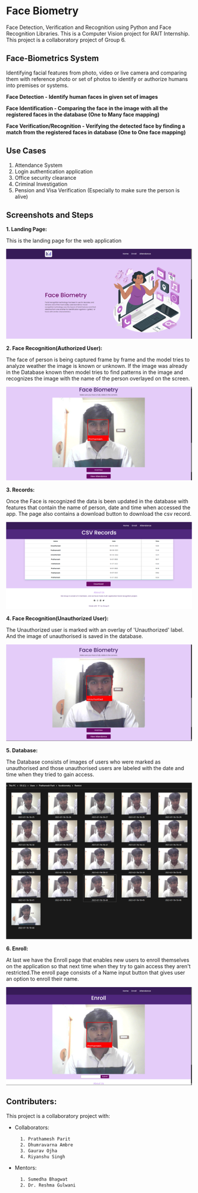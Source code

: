 
# Face Biometry

Face Detection, Verification and Recognition using Python and Face Recognition Libraries. This is a Computer Vision project for 
RAIT Internship. This project is a collaboratory project of Group 6.

## Face-Biometrics System

Identifying facial features from photo, video or live camera and comparing them with reference photo or set of photos to identify or authorize humans into premises or systems.

**Face Detection - Identify human faces in given set of images**

**Face Identification - Comparing the face in the image with all the registered faces in the database (One to Many face mapping)**

**Face Verification/Recognition - Verifying the detected face by finding a match from the registered faces in database (One to One face mapping)**

## Use Cases
1.  Attendance System
2.  Login authentication application
3.  Office security clearance
4.  Criminal Investigation
5.  Pension and Visa Verification (Especially to make sure the person is alive)
## Screenshots and Steps

**1. Landing Page:**

This is the landing page for the web application 

![App Screenshot](https://github.com/prathameshparit/Dummy-Storage/blob/main/readme%20images/landing.png?raw=true)

**2. Face Recognition(Authorized User):**

The face of person is being captured frame by frame and the model tries to analyze weather the image is known or unknown.
If the image was already in the Database known then model tries to find patterns in the image and recognizes the image 
with the name of the person overlayed on the screen.

![App Screenshot](https://github.com/prathameshparit/Dummy-Storage/blob/main/readme%20images/check.png?raw=true)

**3. Records:**

Once the Face is recognized the data is been updated in the database with features that contain the name of person, date and time 
when accessed the app. The page also contains a download button to download the csv record.


![App Screenshot](https://github.com/prathameshparit/Dummy-Storage/blob/main/readme%20images/csv.png?raw=true)

**4. Face Recognition(Unauthorized User):**

The Unauthorized user is marked with an overlay of 'Unauthorized' label. And the image of unauthorised is saved in the database.

![App Screenshot](https://github.com/prathameshparit/Dummy-Storage/blob/main/readme%20images/unauthorised.png?raw=true)

**5. Database:**

The Database consists of images of users who were marked as unauthorised and those unauthorised users are labeled with the date
and time when they tried to gain access.

![App Screenshot](https://github.com/prathameshparit/Dummy-Storage/blob/main/readme%20images/saved.png?raw=true)

**6. Enroll:**

At last we have the Enroll page that enables new users to enroll themselves on the application so that next time when they try to 
gain access they aren't restricted.The enroll page consists of a Name input button that gives user an option to enroll their name.  

![App Screenshot](https://github.com/prathameshparit/Dummy-Storage/blob/main/readme%20images/Enroll.png?raw=true)
## Contributers:

This project is a collaboratory project with:

- Collaborators:

        1. Prathamesh Parit
        2. Dhumravarna Ambre
        3. Gaurav Ojha
        4. Riyanshu Singh
- Mentors:

        1. Sumedha Bhagwat
        2. Dr. Reshma Gulwani
        
        
         
